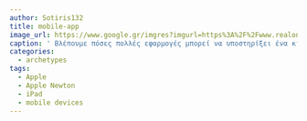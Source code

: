 ```yaml
---
author: Sotiris132
title: mobile-app
image_url: https://www.google.gr/imgres?imgurl=https%3A%2F%2Fwww.realonlinesurveys.com%2Fwp-content%2Fuploads%2F2015%2F06%2Fmobile-app.png&imgrefurl=https%3A%2F%2Fwww.realonlinesurveys.com%2Fearn-extra-cash-with-mobile-apps%2F&docid=u9bUoaltG7jcoM&tbnid=a1-jDqG0qHXAkM%3A&vet=10ahUKEwiyiIyer5feAhWhp4sKHXUdBV0QMwg3KBEwEQ..i&w=300&h=300&bih=969&biw=1920&q=%2Fimages%2Fmobile.png&ved=0ahUKEwiyiIyer5feAhWhp4sKHXUdBV0QMwg3KBEwEQ&iact=mrc&uact=8
caption: ' Βλέπουμε πόσες πολλές εφαρμογές μπορεί να υποστηρίξει ένα κινητό '
categories:
  - archetypes
tags:
  - Apple
  - Apple Newton
  - iPad
  - mobile devices
---
```


